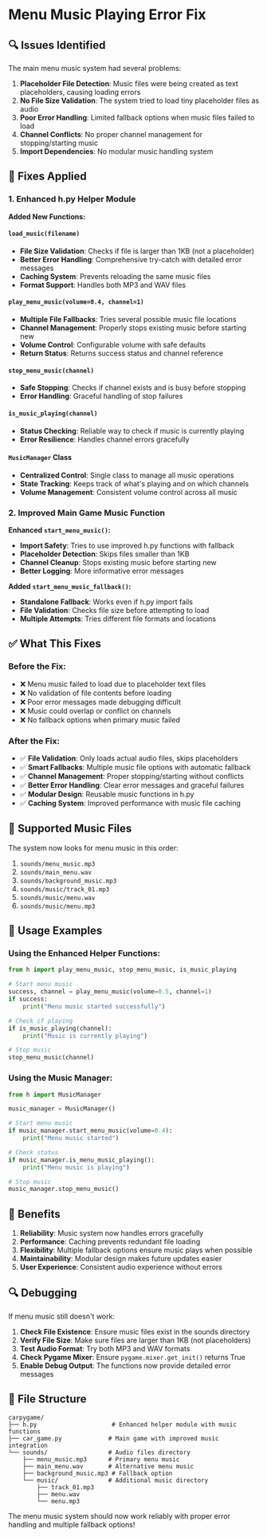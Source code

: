 # Menu Music Playing Error Fix

## 🔍 Issues Identified

The main menu music system had several problems:

1. **Placeholder File Detection**: Music files were being created as text placeholders, causing loading errors
2. **No File Size Validation**: The system tried to load tiny placeholder files as audio
3. **Poor Error Handling**: Limited fallback options when music files failed to load
4. **Channel Conflicts**: No proper channel management for stopping/starting music
5. **Import Dependencies**: No modular music handling system

## 🔧 Fixes Applied

### 1. Enhanced h.py Helper Module

**Added New Functions:**

#### `load_music(filename)`
- **File Size Validation**: Checks if file is larger than 1KB (not a placeholder)
- **Better Error Handling**: Comprehensive try-catch with detailed error messages
- **Caching System**: Prevents reloading the same music files
- **Format Support**: Handles both MP3 and WAV files

#### `play_menu_music(volume=0.4, channel=1)`
- **Multiple File Fallbacks**: Tries several possible music file locations
- **Channel Management**: Properly stops existing music before starting new
- **Volume Control**: Configurable volume with safe defaults
- **Return Status**: Returns success status and channel reference

#### `stop_menu_music(channel)`
- **Safe Stopping**: Checks if channel exists and is busy before stopping
- **Error Handling**: Graceful handling of stop failures

#### `is_music_playing(channel)`
- **Status Checking**: Reliable way to check if music is currently playing
- **Error Resilience**: Handles channel errors gracefully

#### `MusicManager` Class
- **Centralized Control**: Single class to manage all music operations
- **State Tracking**: Keeps track of what's playing and on which channels
- **Volume Management**: Consistent volume control across all music

### 2. Improved Main Game Music Function

**Enhanced `start_menu_music()`:**
- **Import Safety**: Tries to use improved h.py functions with fallback
- **Placeholder Detection**: Skips files smaller than 1KB
- **Channel Cleanup**: Stops existing music before starting new
- **Better Logging**: More informative error messages

**Added `start_menu_music_fallback()`:**
- **Standalone Fallback**: Works even if h.py import fails
- **File Validation**: Checks file size before attempting to load
- **Multiple Attempts**: Tries different file formats and locations

## ✅ What This Fixes

### Before the Fix:
- ❌ Menu music failed to load due to placeholder text files
- ❌ No validation of file contents before loading
- ❌ Poor error messages made debugging difficult
- ❌ Music could overlap or conflict on channels
- ❌ No fallback options when primary music failed

### After the Fix:
- ✅ **File Validation**: Only loads actual audio files, skips placeholders
- ✅ **Smart Fallbacks**: Multiple music file options with automatic fallback
- ✅ **Channel Management**: Proper stopping/starting without conflicts
- ✅ **Better Error Handling**: Clear error messages and graceful failures
- ✅ **Modular Design**: Reusable music functions in h.py
- ✅ **Caching System**: Improved performance with music file caching

## 🎵 Supported Music Files

The system now looks for menu music in this order:
1. `sounds/menu_music.mp3`
2. `sounds/main_menu.wav`
3. `sounds/background_music.mp3`
4. `sounds/music/track_01.mp3`
5. `sounds/music/menu.wav`
6. `sounds/music/menu.mp3`

## 🔧 Usage Examples

### Using the Enhanced Helper Functions:
```python
from h import play_menu_music, stop_menu_music, is_music_playing

# Start menu music
success, channel = play_menu_music(volume=0.5, channel=1)
if success:
    print("Menu music started successfully")

# Check if playing
if is_music_playing(channel):
    print("Music is currently playing")

# Stop music
stop_menu_music(channel)
```

### Using the Music Manager:
```python
from h import MusicManager

music_manager = MusicManager()

# Start menu music
if music_manager.start_menu_music(volume=0.4):
    print("Menu music started")

# Check status
if music_manager.is_menu_music_playing():
    print("Menu music is playing")

# Stop music
music_manager.stop_menu_music()
```

## 🚀 Benefits

1. **Reliability**: Music system now handles errors gracefully
2. **Performance**: Caching prevents redundant file loading
3. **Flexibility**: Multiple fallback options ensure music plays when possible
4. **Maintainability**: Modular design makes future updates easier
5. **User Experience**: Consistent audio experience without errors

## 🔍 Debugging

If menu music still doesn't work:

1. **Check File Existence**: Ensure music files exist in the sounds directory
2. **Verify File Size**: Make sure files are larger than 1KB (not placeholders)
3. **Test Audio Format**: Try both MP3 and WAV formats
4. **Check Pygame Mixer**: Ensure `pygame.mixer.get_init()` returns True
5. **Enable Debug Output**: The functions now provide detailed error messages

## 📁 File Structure

```
carpygame/
├── h.py                     # Enhanced helper module with music functions
├── car_game.py             # Main game with improved music integration
└── sounds/                 # Audio files directory
    ├── menu_music.mp3      # Primary menu music
    ├── main_menu.wav       # Alternative menu music
    ├── background_music.mp3 # Fallback option
    └── music/              # Additional music directory
        ├── track_01.mp3
        ├── menu.wav
        └── menu.mp3
```

The menu music system should now work reliably with proper error handling and multiple fallback options!
